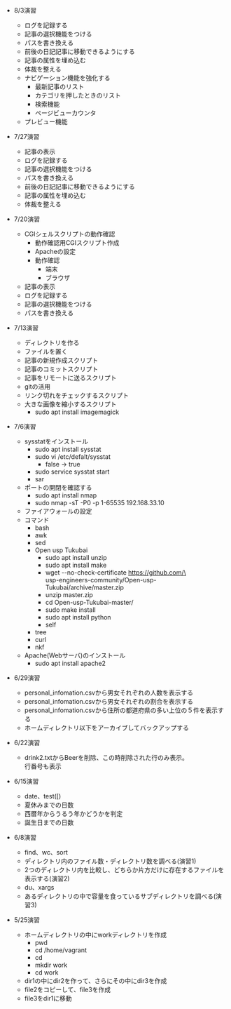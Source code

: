 - 8/3演習
	- ログを記録する
	- 記事の選択機能をつける
	- パスを書き換える
	- 前後の日記記事に移動できるようにする
	- 記事の属性を埋め込む
	- 体裁を整える
	- ナビゲーション機能を強化する
		- 最新記事のリスト
		- カテゴリを押したときのリスト
		- 検索機能
		- ページビューカウンタ
	- プレビュー機能

- 7/27演習
	- 記事の表示
	- ログを記録する
	- 記事の選択機能をつける
	- パスを書き換える
	- 前後の日記記事に移動できるようにする
	- 記事の属性を埋め込む
	- 体裁を整える

- 7/20演習
	- CGIシェルスクリプトの動作確認
		- 動作確認用CGIスクリプト作成
		- Apacheの設定
		- 動作確認
			- 端末
			- ブラウザ
	- 記事の表示
	- ログを記録する
	- 記事の選択機能をつける
	- パスを書き換える
	
- 7/13演習
	- ディレクトリを作る
	- ファイルを置く
	- 記事の新規作成スクリプト
	- 記事のコミットスクリプト
	- 記事をリモートに送るスクリプト
	- gitの活用
	- リンク切れをチェックするスクリプト
	- 大きな画像を縮小するスクリプト
		- sudo apt install imagemagick

- 7/6演習
	- sysstatをインストール
		- sudo apt install sysstat
		- sudo vi /etc/defalt/sysstat
			- false -> true
		- sudo service sysstat start
		- sar
	- ポートの開閉を確認する
		- sudo apt install nmap
		- sudo nmap -sT -P0 -p 1-65535 192.168.33.10
	- ファイアウォールの設定
	- コマンド
		- bash
		- awk
		- sed
		- Open usp Tukubai
			- sudo apt install unzip
			- sudo apt install make
			- wget --no-check-certificate https://github.com/\  
			usp-engineers-community/Open-usp-Tukubai/archive/master.zip
			- unzip master.zip
			- cd Open-usp-Tukubai-master/
			- sudo make install
			- sudo apt install python
			- self
		- tree
		- curl
		- nkf
	- Apache(Webサーバ)のインストール
		- sudo apt install apache2


- 6/29演習
	- personal_infomation.csvから男女それぞれの人数を表示する
	- personal_infomation.csvから男女それぞれの割合を表示する
	- personal_infomation.csvから住所の都道府県の多い上位の５件を表示する
	- ホームディレクトリ以下をアーカイブしてバックアップする

- 6/22演習
	- drink2.txtからBeerを削除、この時削除された行のみ表示。  
	行番号も表示

- 6/15演習
	- date、test([)
	- 夏休みまでの日数
	- 西暦年からうるう年かどうかを判定
	- 誕生日までの日数

- 6/8演習
	- find、wc、sort
	- ディレクトリ内のファイル数・ディレクトリ数を調べる(演習1)
	- 2つのディレクトリ内を比較し、どちらか片方だけに存在するファイルを表示する(演習2)
	- du、xargs
	- あるディレクトリの中で容量を食っているサブディレクトリを調べる(演習3)

- 5/25演習
	- ホームディレクトリの中にworkディレクトリを作成
	    - pwd
	    - cd /home/vagrant
	    - cd
	    - mkdir work
	    - cd work
    - dir1の中にdir2を作って、さらにその中にdir3を作成
    - file2をコピーして、file3を作成
    - file3をdir1に移動